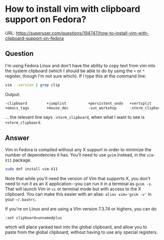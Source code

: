# How to install vim with clipboard support on Fedora?

URL: https://superuser.com/questions/194747/how-to-install-vim-with-clipboard-support-on-fedora

## Question

I'm using Fedora Linux and don't have the ability to copy text from vim into the system clipboard (which I should be able to do by using the `+` or `*` register, though I'm not sure which). If I type this at the command line:

```bash
vim --version | grep clip
```

Output:

```txt
-clipboard         +jumplist          +persistent_undo   +vertsplit
+emacs_tags        +mouse_dec         -sun_workshop      -xterm_clipboard
```

... the relevant line says `-xterm_clipboard`, when what I want to see is `+xterm_clipboard`.

## Answer

Vim in Fedora is compiled without any X support in order to minimize the number of dependencies it has. You'll need to use `gvim` instead, in the `vim-X11` package.

```bash
sudo dnf install vim-X11
```

Note that while you'll need the version of Vim that supports X, you don't need to run it as an X application--you can run it in a terminal as `gvim -v`. That will launch Vim in `vi` or terminal mode but with access to the X clipboard. You can make this easier with an alias: `alias vim='gvim -v'` in your `~/.bashrc`. 

If you're on Linux and are using a VIm version 7.3.74 or highers, you can do

```vim
:set clipboard=unnamedplus
```

which will place yanked text into the global clipboard, and allow you to paste from the global clipboard, without having to use any special registers.
